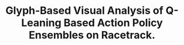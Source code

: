 ---
id: "conf_iv_GrossKGSHG22"
title: "Glyph-Based Visual Analysis of Q-Leaning Based Action Policy Ensembles on Racetrack."
authors: ["David Groß", "Michaela Klauck", "Timo P. Gros", "Marcel Steinmetz", "Jörg Hoffmann", "Stefan Gumhold"]
year: "2022"
url: "https://doi.org/10.1109/IV56949.2022.00011"
doi: "10.1109/IV56949.2022.00011"
booktitle: "26th International Conference Information Visualisation, IV 2022"
pages: "1-10"
type: "conference"
bibType: "inproceedings"
---